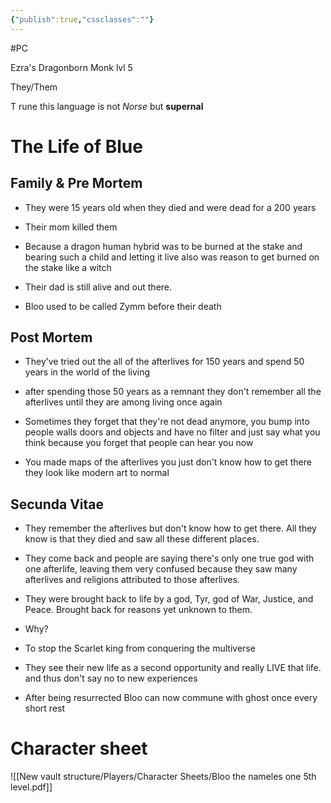 ```yaml
---
{"publish":true,"cssclasses":""}
---
```


#PC 

Ezra's Dragonborn Monk lvl 5

They/Them

T rune this language is not *Norse* but **supernal**

# The Life of Blue
## Family & Pre Mortem

- They were 15 years old when they died and were dead for a 200 years
  
- Their mom killed them 
  
- Because a dragon human hybrid was to be burned at the stake and bearing such a child and letting it live also was reason to get burned on the stake like a witch
  
- Their dad is still alive and out there.
  
- Bloo used to be called Zymm before their death

## Post Mortem

- They’ve tried out the all of the afterlives for 150 years and spend 50 years in the world of the living

- after spending those 50 years as a remnant they don't remember all the afterlives until they are among living once again 
   
- Sometimes they forget that they're not dead anymore, you bump into people walls doors and objects and have no filter and just say what you think because you forget that people can hear you now

- You made maps of the afterlives you just don't know how to get there they look like modern art to normal

## Secunda Vitae

- They remember the afterlives but don't know how to get there. All they know is that they died and saw all these different places. 

- They come back and people are saying there's only one true god with one afterlife, leaving them very confused because they saw many afterlives and religions attributed to those afterlives.

- They were brought back to life by a god, Tyr, god of War, Justice, and Peace. Brought back for reasons yet unknown to them.

- Why?

- To stop the Scarlet king from conquering the multiverse

- They see their new life as a second opportunity and really LIVE that life. and thus don't say no to new experiences
  
- After being resurrected Bloo can now commune with ghost once every short rest




# Character sheet
![[New vault structure/Players/Character Sheets/Bloo the nameles one 5th level.pdf]]
